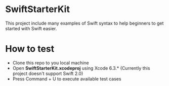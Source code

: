 # SwiftStarterKit
This project include many examples of Swift syntax to help beginners to get started with Swift easier.

How to test
============
- Clone this repo to you local machine
- Open **SwiftStarterKit.xcodeproj** using Xcode 6.3.* (Currently this project doesn't support Swift 2.0)
- Press Command + U to execute available test cases
